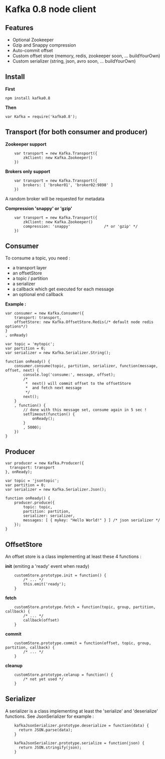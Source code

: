 Kafka 0.8 node client
=====================

Features
--------
* Optional Zookeeper
* Gzip and Snappy compression
* Auto-commit offset
* Custom offset store (memory, redis, zookeeper soon, ... buildYourOwn)
* Custom serializer (string, json, avro soon, ... buildYourOwn)

Install
---------------

**First**
```
npm install kafka0.8
```
**Then**
```
var Kafka = require('kafka0.8');
```


Transport (for both consumer and producer)
------------------------------------------

**Zookeeper support**
```
	var transport = new Kafka.Transport({
		zkClient: new Kafka.Zookeeper()
	})
```
**Brokers only support**
```
	var transport = new Kafka.Transport({
		brokers: [ 'broker01', 'broker02:9898' ]
	})
```
A random broker will be requested for metadata

**Compression 'snappy' or 'gzip'**
```
	var transport = new Kafka.Transport({
		zkClient: new Kafka.Zookeeper()
		compression: 'snappy'				/* or 'gzip' */
	})
```
Consumer
--------

To consume a topic, you need : 
- a transport layer
- an offsetStore
- a topic / partition
- a serializer
- a callback which get executed for each message
- an optional end callback

**Example :**

	var consumer = new Kafka.Consumer({
		transport: transport,
		offsetStore: new Kafka.OffsetStore.Redis(/* default node redis options*/)
	}
	, onReady)

	var topic = 'mytopic';
	var partition = 0;
	var serializer = new Kafka.Serializer.String();

	function onReady() {
		consumer.consume(topic, partition, serializer, function(message, offset, next) {
			console.log('consume:', message, offset);
			/*
			 *	next() will commit offset to the offsetStore
			 *	and fetch next message
			 */
			next();
		}
		, function() {
			// done with this message set, consume again in 5 sec !
			setTimeout(function() {
				onReady();
			}
			, 5000);
		})
	}

Producer
--------

	var producer = new Kafka.Producer({
	  transport: transport
	}, onReady);

	var topic = 'jsontopic';
	var partition = 0;
	var serializer = new Kafka.Serializer.Json();

	function onReady() {
		producer.produce({
		 	topic: topic,
	 		partition: partition,
	 		serializer: serializer,
	  		messages: [ { mykey: "Hello World!" } ] /* json serializer */
		});
	}

OffsetStore
-----------

An offset store is a class implementing at least these 4 functions :

**init** (emiting a 'ready' event when ready)
```
	customStore.prototype.init = function() {
		/* ... */
		this.emit('ready');
	}
```
**fetch**
```
	customStore.prototype.fetch = function(topic, group, partition, callback) {
		/* ... */
		callback(offset)
	}
```
**commit**
```
	customStore.prototype.commit = function(offset, topic, group, partition, callback) {
		/* ... */
	}
```
**cleanup**
```
	customStore.prototype.celanup = function() {
		/* not yet used */
	}
```
Serializer
----------

A serializer is a class implementing at least the 'serialize' and 'deserialize' functions.
See JsonSerializer for example :
```
	kafkaJsonSerializer.prototype.deserialize = function(data) {
	  return JSON.parse(data);
	}

	kafkaJsonSerializer.prototype.serialize = function(json) {
	  return JSON.stringify(json);
	}
```
